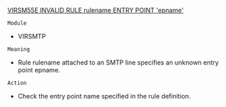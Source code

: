 [VIRSM55E INVALID RULE rulename ENTRY POINT 'epname'](https://virtel.readthedocs.io/en/latest/manuals/virtel/Virtel459MG/messages.html?highlight=VIRSM55E#VIRSM55E)

`Module`
- VIRSMTP

`Meaning`
- Rule rulename attached to an SMTP line specifies an unknown entry point epname.

`Action`
- Check the entry point name specified in the rule definition.
